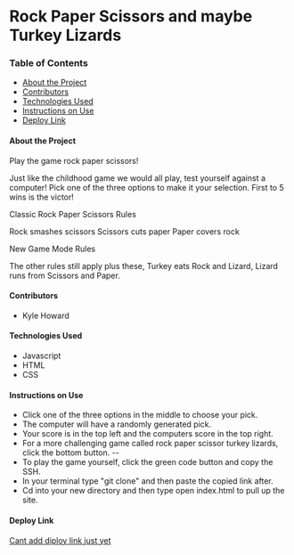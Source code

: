 # Rock Paper Scissors and maybe Turkey Lizards

### Table of Contents
- [About the Project](#about-the-project)
- [Contributors](#contributors)
- [Technologies Used](#technologies-used)
- [Instructions on Use](#instructions-on-use)
- [Deploy Link](#deploy-link)

#### About the Project
Play the game rock paper scissors!

Just like the childhood game we would all play, test yourself against a computer!
Pick one of the three options to make it your selection.
First to 5 wins is the victor!

Classic Rock Paper Scissors Rules

Rock smashes scissors
Scissors cuts paper
Paper covers rock

New Game Mode Rules

The other rules still apply plus these,
Turkey eats Rock and Lizard,
Lizard runs from Scissors and Paper.

#### Contributors
 - Kyle Howard

#### Technologies Used
- Javascript
- HTML
- CSS

#### Instructions on Use
- Click one of the three options in the middle to choose your pick.
- The computer will have a randomly generated pick.
- Your score is in the top left and the computers score in the top right.
- For a more challenging game called rock paper scissor turkey lizards, click the bottom button.
--
- To play the game yourself, click the green code button and copy the SSH.
- In your terminal type "git clone" and then paste the copied link after.
- Cd into your new directory and then type open index.html to pull up the site.

#### Deploy Link
 [Cant add diploy link just yet](https:)
